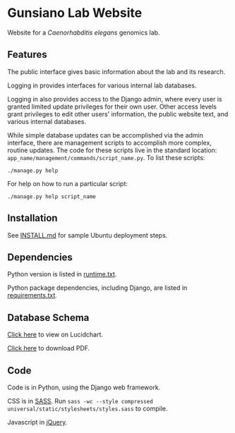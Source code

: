 # Gunsiano Lab Website

Website for a _Caenorhabditis elegans_ genomics lab.


## Features

The public interface gives basic information about the lab and its research.

Logging in provides interfaces for various internal lab databases.

Logging in also provides access to the Django admin, where every user
is granted limited update privileges for their own user.
Other access levels grant privileges to edit other users' information,
the public website text, and various internal databases.

While simple database updates can be accomplished via the admin interface,
there are management scripts to accomplish more complex, routine updates.
The code for these scripts live in the standard location:
`app_name/management/commands/script_name.py`.
To list these scripts:

```
./manage.py help
```

For help on how to run a particular script:

```
./manage.py help script_name
```


## Installation

See [INSTALL.md](INSTALL.md) for sample Ubuntu deployment steps.


## Dependencies

Python version is listed in [runtime.txt](runtime.txt).

Python package dependencies, including Django,
are listed in [requirements.txt](requirements.txt).


## Database Schema

[Click here](https://www.lucidchart.com/documents/view/149b1a73-c8c0-46cf-bc42-2841b784b69a)
to view on Lucidchart.

[Click here](https://www.lucidchart.com/publicSegments/view/3ce8642d-6d2d-4157-9c5e-e9bdd71d881e/image.pdf)
to download PDF.


## Code

Code is in Python, using the Django web framework.

CSS is in [SASS](http://sass-lang.com/). Run
`sass -wc --style compressed universal/static/stylesheets/styles.sass`
to compile.

Javascript in [jQuery](http://jquery.com/).
